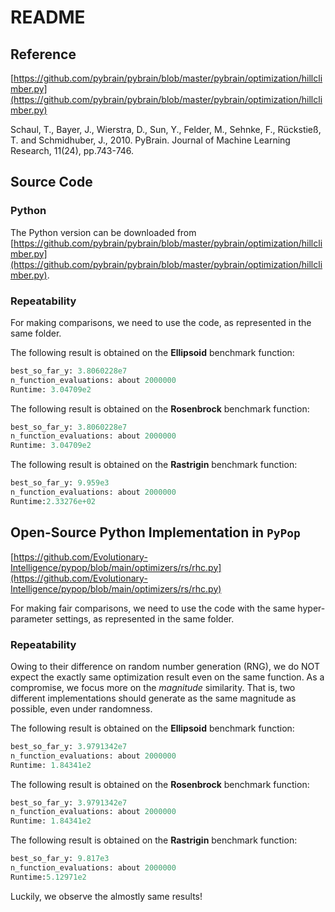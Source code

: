 # README

## Reference

[https://github.com/pybrain/pybrain/blob/master/pybrain/optimization/hillclimber.py](https://github.com/pybrain/pybrain/blob/master/pybrain/optimization/hillclimber.py)

Schaul, T., Bayer, J., Wierstra, D., Sun, Y., Felder, M., Sehnke, F., Rückstieß, T. and Schmidhuber, J., 2010. PyBrain. Journal of Machine Learning Research, 11(24), pp.743-746.

## Source Code

### Python

The Python version can be downloaded from [https://github.com/pybrain/pybrain/blob/master/pybrain/optimization/hillclimber.py](https://github.com/pybrain/pybrain/blob/master/pybrain/optimization/hillclimber.py).

### Repeatability

For making comparisons, we need to use the code, as represented in the same folder.

The following result is obtained on the **Ellipsoid** benchmark function:

```python
best_so_far_y: 3.8060228e7
n_function_evaluations: about 2000000
Runtime: 3.04709e2
```


The following result is obtained on the **Rosenbrock** benchmark function:

```python
best_so_far_y: 3.8060228e7
n_function_evaluations: about 2000000
Runtime: 3.04709e2
```


The following result is obtained on the **Rastrigin** benchmark function:

```python
best_so_far_y: 9.959e3
n_function_evaluations: about 2000000
Runtime:2.33276e+02
```

## Open-Source Python Implementation in ```PyPop```

[https://github.com/Evolutionary-Intelligence/pypop/blob/main/optimizers/rs/rhc.py](https://github.com/Evolutionary-Intelligence/pypop/blob/main/optimizers/rs/rhc.py)

For making fair comparisons, we need to use the code with the same hyper-parameter settings, as represented in the same folder.

### Repeatability

Owing to their difference on random number generation (RNG), we do NOT expect the exactly same optimization result even on the same function.
As a compromise, we focus more on the *magnitude* similarity. That is, two different implementations should generate as the same magnitude as possible, even under randomness.

The following result is obtained on the **Ellipsoid** benchmark function:

```python
best_so_far_y: 3.9791342e7
n_function_evaluations: about 2000000
Runtime: 1.84341e2
```


The following result is obtained on the **Rosenbrock** benchmark function:

```python
best_so_far_y: 3.9791342e7
n_function_evaluations: about 2000000
Runtime: 1.84341e2
```


The following result is obtained on the **Rastrigin** benchmark function:

```python
best_so_far_y: 9.817e3
n_function_evaluations: about 2000000
Runtime:5.12971e2
```

Luckily, we observe the almostly same results!
